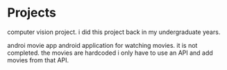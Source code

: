 # Projects
computer vision project.
i did this project back in my undergraduate years.


androi movie app
android application for watching movies. it is not completed. the movies are hardcoded i only have to use an API
and add movies from that API.

